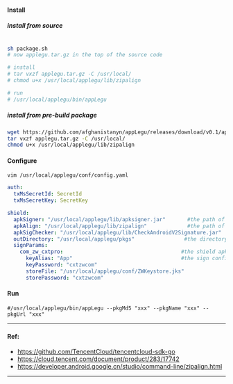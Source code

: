
#### Install

##### install from source
```bash

sh package.sh
# now applegu.tar.gz in the top of the source code

# install
# tar vxzf applegu.tar.gz -C /usr/local/
# chmod u+x /usr/local/applegu/lib/zipalign

# run 
# /usr/local/applegu/bin/appLegu

```

##### install from pre-build package
```bash
wget https://github.com/afghanistanyn/appLegu/releases/download/v0.1/applegu-v0.1.tar.gz
tar vxzf applegu.tar.gz -C /usr/local/
chmod u+x /usr/local/applegu/lib/zipalign

```


#### Configure

    vim /usr/local/applegu/conf/config.yaml

```yaml
auth:
  txMsSecretId: SecretId
  txMsSecretKey: SecretKey

shield:
  apkSigner: "/usr/local/applegu/lib/apksigner.jar"       #the path of apksigner
  apkAlign: "/usr/local/applegu/lib/zipalign"             #the path of zipalign
  apkSigChecker: "/usr/local/applegu/lib/CheckAndroidV2Signature.jar"       
  outDirectory: "/usr/local/applegu/pkgs"                #the directory of output apks
  signParams:
    com_zw_cxtpro:                                      #the shield apk bundle name , concat with '_'
      keyAlias: "App"                                   #the sign config of your apk
      keyPassword: "cxtzwcom"
      storeFile: "/usr/local/applegu/conf/ZWKeystore.jks"
      storePassword: "cxtzwcom"
```

#### Run 

    #/usr/local/applegu/bin/appLegu --pkgMd5 "xxx" --pkgName "xxx" --pkgUrl "xxx"

---- 
#### Ref:
- https://github.com/TencentCloud/tencentcloud-sdk-go
- https://cloud.tencent.com/document/product/283/17742
- https://developer.android.google.cn/studio/command-line/zipalign.html
----
